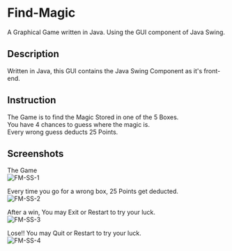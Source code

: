 # Find-Magic
A Graphical Game written in Java. Using the GUI component of Java Swing.

## Description
Written in Java, this GUI contains the Java Swing Component as it's front-end.</br>

## Instruction
The Game is to find the Magic Stored in one of the 5 Boxes.</br>
You have 4 chances to guess where the magic is.</br>
Every wrong guess deducts 25 Points.

## Screenshots
The Game</br>
![FM-SS-1](https://user-images.githubusercontent.com/95761669/180171266-58b07b5b-19c9-4c21-9a6b-fe9f93aa67d4.png)

Every time you go for a wrong box, 25 Points get deducted.</br>
![FM-SS-2](https://user-images.githubusercontent.com/95761669/180171621-8fc5ed32-b0e2-4bdb-8b77-a839f6e36e81.png)

After a win, You may Exit or Restart to try your luck.</br>
![FM-SS-3](https://user-images.githubusercontent.com/95761669/180171957-c0189fa1-f52a-4f60-bb55-0fb2e46e9a0f.png)

Lose!! You may Quit or Restart to try your luck.</br>
![FM-SS-4](https://user-images.githubusercontent.com/95761669/180172075-1537c027-64f0-4999-8929-2e64dcfc247c.png)
